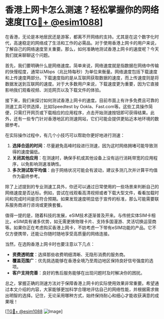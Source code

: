 # 香港上网卡怎么测速？轻松掌握你的网络速度[[TG💪+ @esim1088](https://t.me/s/esim1088)]

在香港，无论是本地居民还是游客，都离不开网络的支持。尤其是在这个数字化时代，高速稳定的网络成了生活和工作的必需品。对于使用香港上网卡的用户来说，了解自己的网络速度至关重要。那么，如何准确地测试香港上网卡的速度呢？今天我们就来聊聊这个问题。

首先，我们要明确什么是网络速度。简单来说，网络速度就是指数据在网络中传输的快慢程度，通常以Mbps（兆比特每秒）为单位来衡量。网络速度包括下载速度和上传速度两部分。下载速度指的是从互联网获取数据的速度，而上传速度则是将数据发送到互联网的速度。对于大多数用户来说，下载速度更为重要，因为它直接影响我们观看视频、浏览网页以及下载文件的体验。

接下来，我们来探讨如何测试香港上网卡的速度。目前市面上有许多免费且可靠的测速工具可供选择，比如Speedtest by Ookla、Fast.com等。这些工具操作简便，只需打开网页或下载相应的应用程序，点击开始测速按钮即可获得结果。此外，还有一些专门针对香港地区的测速网站，它们可能会提供更贴近本地环境的数据参考。

在实际操作过程中，有几个小技巧可以帮助你更好地进行测速：

1. **选择合适的时间**：尽量避免高峰时段进行测速，因为这时网络拥堵可能导致测得的速度偏低。
2. **关闭其他应用**：在测速时，确保手机或其他设备上没有运行消耗带宽的应用程序，以免影响测速准确性。
3. **多次测试取平均值**：由于网络状况可能会有波动，建议多测几次并计算平均值作为最终参考。

除了上述提到的专业测速工具外，你还可以通过日常使用的一些场景来判断自己的网络速度是否达标。例如，尝试在线观看高清视频或者下载大型文件，看看加载时间和完成时间是否符合预期。如果发现速度明显低于宣传的标准，那么可能需要联系服务商进行咨询或更换套餐。

值得一提的是，随着科技的发展，eSIM技术逐渐普及开来。与传统实体SIM卡相比，eSIM具有诸多优势，如无需更换物理卡片、支持多国漫游、灵活切换运营商等。如果你正在考虑购买香港上网卡，不妨考虑一下带有eSIM功能的产品。它不仅方便携带，还能让你随时随地享受高质量的网络连接。

当然，在选购香港上网卡时也要注意以下几点：

- **资费透明度**：选择那些收费明细清晰、无隐形消费的服务商。
- **覆盖范围广**：优先挑选能够在香港全境乃至周边地区保持良好信号强度的选项。
- **客户支持完善**：良好的售后服务能够在出现问题时及时解决你的困扰。

总之，掌握正确的测速方法对于保障香港上网卡的实际使用效果非常重要。希望通过本文介绍的内容，大家能够更加科学合理地评估自己的网络性能，并根据需求做出明智的选择。记住，无论采用哪种方式，始终保持耐心和细心才能收获满意的成果哦！

[[TG💪+ @esim1088](https://t.me/s/esim1088) ![Image](https://i.postimg.cc/4NQfJmqS/Snipaste-2025-05-13-00-14-12.png)]